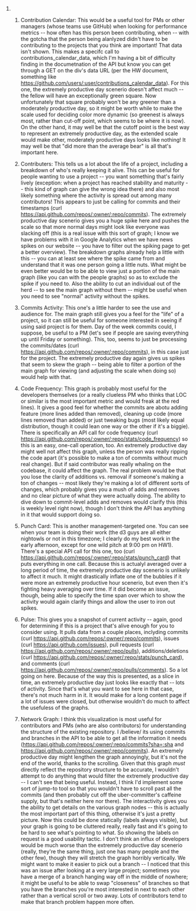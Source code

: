 1. 
	1. Contribution Calendar:  This would be a useful tool for PMs or other managers (whose teams use GitHub) when looking for performance metrics -- how often has this person been contributing, when -- with the gotcha that the person being alanlyzed didn't have to be contributing to the projects that you think are important!  That data isn't shown.  This makes a specifc call to contributions_calendar_data, which I'm having a bit of difficulty finding in the documetnation of the API but know you can get through a GET on the div's data URL (per the HW document, something like https://github.com/users/:user/contributions_calendar_data).  For this one, the extremely productive day scenerio doesn't affect much -- the fellow will have an exceptionally green square.  Now unfortunately that square probably won't be any greener than a moderately productive day, so it might be worth while to make the scale used for deciding color more dynamic (so greenest is always most, rather than cut-off point, which seems to be where it is now).  On the other hand, it may well be that the cutoff point is the best way to represent an extremely productive day, as the extended scale would make other, moderately productive days looks like nothing!  It may well be that "did more than the average bear" is all that's important here.
	
	2. Contributers:  This tells us a lot about the life of a project, including a breakdown of who's really keeping it alive.  This can be useful for people wanting to use a project -- you want something that's fairly lively (exception: when a project has reached stability and maturity -- this kind of graph can give the wrong idea there) and also most likely something where the activity is spread out among many contributors!  This appears to just be calling for commits and their timestamps (curl https://api.github.com/repos/:owner/:repo/commits).  The extremely productive day scenerio gives you a huge spike here and pushes the scale so that more normal days might look like everyone was slacking off (this is a real issue with this sort of graph; I know we have problems with it in Google Analytics when we have news spikes on our website -- you have to filter out the spiking page to get a better overview).  The breakdown graphs already help a little with this -- you can at least see where the spike came from and understand that it was one person going a little nuts.  What might be even better would be to be able to view just a portion of the main graph (like you can with the people graphs) so as to exclude the spike if you need to.  Also the ability to cut an individual out of the herd -- to see the main graph without them -- might be useful when  you need to see "normal" activity without the spikes.
	
	3. Commits Activity: This one's a little harder to see the use and audience for.  The main graph still gives you a feel for the "life" of a project, so it can still be useful for someone interested in seeing if using said project is for them.  Day of the week commits could, I suppose, be useful to a PM (let's see if people are saving everything up until Friday or something).  This, too, seems to just be processing the commits/dates (curl https://api.github.com/repos/:owner/:repo/commits), in this case just for the project.  The extremely productive day again gives us spikes that seem to skew the graph -- being able to filter a portion of the main graph for viewing (and adjusting the scale when doing so) would help with that.
	
	4. Code Frequency:  This graph is probably most useful for the developers themselves (or a really clueless PM who thinks that LOC or similar is the most important metric and would freak at the red lines).  It gives a good feel for whether the commits are abotu adding feature (more lines added than removed), cleaning up code (more lines removed than added) or just tweaking bugs (most likely equal distribution, though it could lean one way or the other if it's a biggie).  There is specifically an API call for code frequency (curl https://api.github.com/repos/:owner/:repo/stats/code_frequency) so this is an easy, one-call operation, too.  An extremely productive day might well not affect this graph, unless the person was really ripping the code apart (it's possible to make a ton of commits without much real change).  But if said contributor was really whaling on the codebase, it could affect the graph.  The real problem would be that you lose the clarity of additions vs. removal if someone's making a ton of changes -- most likely they're making a lot of different sorts of changes, which probably gives you a mush of adds and removes and no clear picture of what they were actually doing.  The ability to dive down to commit-level adds and removes would clarify this (this is weekly level right now), though I don't think the API has anything in it that would support doing so.
	
	5. Punch Card:  This is another management-targeted one.  You can see when your team is doing their work (the d3 guys are all either nightowls or not in this timezone; I clearly do my best work in the early afternoon, except for one wild pitch at 9:00 pm on HW1).  There's a special API call for this one, too (curl https://api.github.com/repos/:owner/:repo/stats/punch_card) that puts everything in one call.   Because this is actualyl averaged over a long period of time, the extremely productive day scenerio is unlikely to affect it much.  It might drastically inflate one of the bubbles if it were more an extremely productive hour scenerio, but even then it's fighting heavy averaging over time.  If it did become an issue, though, being able to specify the time span over which to show the activity would again clarify things and allow the user to iron out spikes.
	
	6. Pulse: This gives you a snapshot of current activity -- again, good for determining if this is a project that's alive enough for you to consider using.  It pulls data from a couple places, inclyding commits (curl https://api.github.com/repos/:owner/:repo/commits),  issues (curl https://api.github.com/issues), pull requests (curl https://api.github.com/repos/:owner/:repo/pulls), additions/deletions (curl https://api.github.com/repos/:owner/:repo/stats/punch_card), and comments (curl https://api.github.com/repos/:owner/:repo/pulls/comments).  So a lot going on here.  Because of the way this is presented, as a slice in time, an extremely productive day just looks like exactly that -- lots of activity.  Since that's what you want to see here in that case, there's not much harm in it.    It would make for a long content page if a lot of issues were closed, but otherwise wouldn't do much to affect the usefuless of the graphs.  

	7. Network Graph: I think this visualization is most useful for contributors and PMs (who are also contributors) for understanding the structure of the existing repository.  I /believe/ its using commits and branches in the API to be able to get all the information it needs (https://api.github.com/repos/:owner/:repo/commits?sha=:sha and https://api.github.com/repos/:owner/:repo/commits).   An extremely productive day might lengthen the graph annoyingly, but it's not the end of the world, thanks to the scrolling.  Given that this graph *must* directly reflect the repository structure to be accurate, I wouldn't attempt to do anything that would filter the extremely productive day -- I can't see that being useful.  Instead, I think I'd implement some sort of jump-to tool so that you wouldn't have to scroll past all the commits (and then probably cut off the uber-committer's caffeine supply, but that's neither here nor there). The interactivity gives you the ability to get details on the various graph nodes -- this is actually the most important part of this thing, otherwise it's just a pretty picture.  Now this could be done statically (labels always visible), but your graph is going to be cluttered really, really fast and it's going to be hard to see what's pointing to what.  So showing the labels on request is a good usability tactic.  I don't think an influx of developers would be much worse than the extremely productive day scenerio (really, they're the same thing, just one has many people and the other few), though they will stretch the graph horribly vertically.  We might want to make it easier to pick out a branch -- I noticed that this was an issue after looking at a very large project; sometimes you have a merge of a branch hanging way off in the middle of nowhere; it might be useful to be able to swap "closeness" of branches so that you have the branches you're most interested in next to each other rather than a vertical scroll or two away.  Lots of contributors tend to make that branch problem happen more often.  